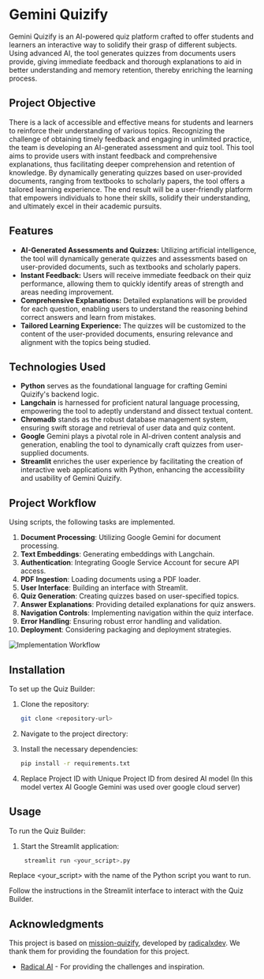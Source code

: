 # Gemini Quizify

Gemini Quizify is an AI-powered quiz platform crafted to offer students and learners an interactive way to solidify their grasp of different subjects. Using advanced AI, the tool generates quizzes from documents users provide, giving immediate feedback and thorough explanations to aid in better understanding and memory retention, thereby enriching the learning process.

## Project Objective

There is a lack of accessible and effective means for students and learners to reinforce their understanding of various topics. Recognizing the challenge of obtaining timely feedback and engaging in unlimited practice, the team is developing an AI-generated assessment and quiz tool. This tool aims to provide users with instant feedback and comprehensive explanations, thus facilitating deeper comprehension and retention of knowledge. By dynamically generating quizzes based on user-provided documents, ranging from textbooks to scholarly papers, the tool offers a tailored learning experience. The end result will be a user-friendly platform that empowers individuals to hone their skills, solidify their understanding, and ultimately excel in their academic pursuits.

## Features

- **AI-Generated Assessments and Quizzes:** Utilizing artificial intelligence, the tool will dynamically generate quizzes and assessments based on user-provided documents, such as textbooks and scholarly papers.
- **Instant Feedback:** Users will receive immediate feedback on their quiz performance, allowing them to quickly identify areas of strength and areas needing improvement.
- **Comprehensive Explanations:** Detailed explanations will be provided for each question, enabling users to understand the reasoning behind correct answers and learn from mistakes.
- **Tailored Learning Experience:** The quizzes will be customized to the content of the user-provided documents, ensuring relevance and alignment with the topics being studied.

## Technologies Used

- **Python** serves as the foundational language for crafting Gemini Quizify's backend logic.
- **Langchain** is harnessed for proficient natural language processing, empowering the tool to adeptly understand and dissect textual content.
- **Chromadb** stands as the robust database management system, ensuring swift storage and retrieval of user data and quiz content.
- **Google** Gemini plays a pivotal role in AI-driven content analysis and generation, enabling the tool to dynamically craft quizzes from user-supplied documents.
- **Streamlit** enriches the user experience by facilitating the creation of interactive web applications with Python, enhancing the accessibility and usability of Gemini Quizify.

## Project Workflow

Using scripts, the following tasks are implemented.

1. **Document Processing**: Utilizing Google Gemini for document processing.
2. **Text Embeddings**: Generating embeddings with Langchain.
3. **Authentication**: Integrating Google Service Account for secure API access.
4. **PDF Ingestion**: Loading documents using a PDF loader.
5. **User Interface**: Building an interface with Streamlit.
6. **Quiz Generation**: Creating quizzes based on user-specified topics.
7. **Answer Explanations**: Providing detailed explanations for quiz answers.
8. **Navigation Controls**: Implementing navigation within the quiz interface.
9. **Error Handling**: Ensuring robust error handling and validation.
10. **Deployment**: Considering packaging and deployment strategies.

![Implementation Workflow](https://github.com/user-attachments/assets/f788b527-31bf-47b6-be34-3560520e1966)

## Installation

To set up the Quiz Builder:

1. Clone the repository:
   ```bash
   git clone <repository-url>

2. Navigate to the project directory:

3. Install the necessary dependencies:
    ```bash
    pip install -r requirements.txt
3. Replace Project ID with Unique Project ID from desired AI model (In this model vertex AI Google Gemini was used over google cloud server)

## Usage

To run the Quiz Builder:

1. Start the Streamlit application:
   ```bash
    streamlit run <your_script>.py

Replace <your_script> with the name of the Python script you want to run.

Follow the instructions in the Streamlit interface to interact with the Quiz Builder.

## Acknowledgments

This project is based on [mission-quizify](https://github.com/radicalxdev/mission-quizify), developed by [radicalxdev](https://github.com/radicalxdev). We thank them for providing the foundation for this project.

- [Radical AI](https://www.radicalai.org/) - For providing the challenges and inspiration.
